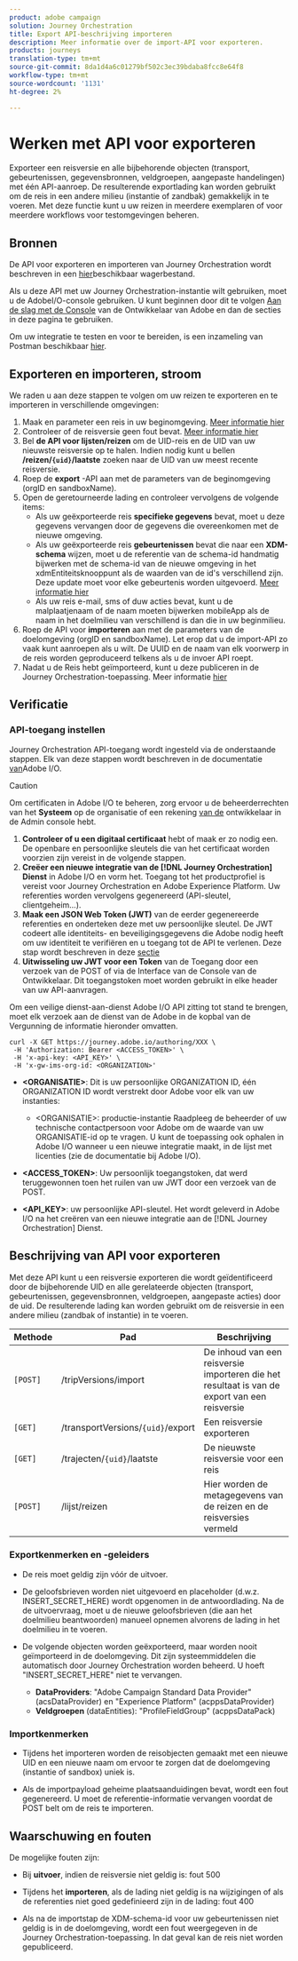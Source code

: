 ```yaml
---
product: adobe campaign
solution: Journey Orchestration
title: Export API-beschrijving importeren
description: Meer informatie over de import-API voor exporteren.
products: journeys
translation-type: tm+mt
source-git-commit: 8da1d4a6c01279bf502c3ec39bdaba8fcc8e64f8
workflow-type: tm+mt
source-wordcount: '1131'
ht-degree: 2%

---
```



# Werken met API voor exporteren

Exporteer een reisversie en alle bijbehorende objecten (transport, gebeurtenissen, gegevensbronnen, veldgroepen, aangepaste handelingen) met één API-aanroep. De resulterende exportlading kan worden gebruikt om de reis in een andere milieu (instantie of zandbak) gemakkelijk in te voeren.
Met deze functie kunt u uw reizen in meerdere exemplaren of voor meerdere workflows voor testomgevingen beheren.


## Bronnen

De API voor exporteren en importeren van Journey Orchestration wordt beschreven in een [hier](https://adobedocs.github.io/JourneyAPI/docs/)beschikbaar wagerbestand.

Als u deze API met uw Journey Orchestration-instantie wilt gebruiken, moet u de AdobeI/O-console gebruiken. U kunt beginnen door dit te volgen [Aan de slag met de Console](https://www.adobe.io/apis/experienceplatform/console/docs.html#!AdobeDocs/adobeio-console/master/getting-started.md) van de Ontwikkelaar van Adobe en dan de secties in deze pagina te gebruiken.

Om uw integratie te testen en voor te bereiden, is een inzameling van Postman beschikbaar [hier](https://raw.githubusercontent.com/AdobeDocs/JourneyAPI/master/postman-collections/Journey-Orchestration_Export-import-API_postman-collection.json).


## Exporteren en importeren, stroom

We raden u aan deze stappen te volgen om uw reizen te exporteren en te importeren in verschillende omgevingen:

1. Maak en parameter een reis in uw beginomgeving. [Meer informatie hier](https://docs.adobe.com/content/help/nl-NL/journeys/using/building-journeys/about-journey-building/journey.html)
1. Controleer of de reisversie geen fout bevat. [Meer informatie hier](https://docs.adobe.com/content/help/en/journeys/using/building-journeys/testing-the-journey.html)
1. Bel **de API voor lijsten/reizen** om de UID-reis en de UID van uw nieuwste reisversie op te halen. Indien nodig kunt u bellen **/reizen/`{uid}`/laatste** zoeken naar de UID van uw meest recente reisversie.
1. Roep de **export** -API aan met de parameters van de beginomgeving (orgID en sandboxName).
1. Open de geretourneerde lading en controleer vervolgens de volgende items:
   * Als uw geëxporteerde reis **specifieke gegevens** bevat, moet u deze gegevens vervangen door de gegevens die overeenkomen met de nieuwe omgeving.
   * Als uw geëxporteerde reis **gebeurtenissen** bevat die naar een **XDM-schema** wijzen, moet u de referentie van de schema-id handmatig bijwerken met de schema-id van de nieuwe omgeving in het xdmEntiteitsknooppunt als de waarden van de id&#39;s verschillend zijn. Deze update moet voor elke gebeurtenis worden uitgevoerd. [Meer informatie hier](https://docs.adobe.com/content/help/en/journeys/using/events-journeys/experience-event-schema.html)
   * Als uw reis e-mail, sms of duw acties bevat, kunt u de malplaatjenaam of de naam moeten bijwerken mobileApp als de naam in het doelmilieu van verschillend is dan die in uw beginmilieu.
1. Roep de API voor **importeren** aan met de parameters van de doelomgeving (orgID en sandboxName). Let erop dat u de import-API zo vaak kunt aanroepen als u wilt. De UUID en de naam van elk voorwerp in de reis worden geproduceerd telkens als u de invoer API roept.
1. Nadat u de Reis hebt geïmporteerd, kunt u deze publiceren in de Journey Orchestration-toepassing. Meer informatie [hier](https://docs.adobe.com/content/help/en/journeys/using/building-journeys/publishing-the-journey.html)


## Verificatie

### API-toegang instellen

Journey Orchestration API-toegang wordt ingesteld via de onderstaande stappen. Elk van deze stappen wordt beschreven in de documentatie [van](https://www.adobe.io/authentication/auth-methods.html#!AdobeDocs/adobeio-auth/master/AuthenticationOverview/ServiceAccountIntegration.md)Adobe I/O.

>[!CAUTION]
>
>Om certificaten in Adobe I/O te beheren, zorg ervoor u de beheerderrechten van het <b>Systeem</b> op de organisatie of een rekening [van de](https://helpx.adobe.com/enterprise/using/manage-developers.html) ontwikkelaar in de Admin console hebt.

1. **Controleer of u een digitaal certificaat** hebt of maak er zo nodig een. De openbare en persoonlijke sleutels die van het certificaat worden voorzien zijn vereist in de volgende stappen.
1. **Creëer een nieuwe integratie van de [!DNL Journey Orchestration] Dienst** in Adobe I/O en vorm het. Toegang tot het productprofiel is vereist voor Journey Orchestration en Adobe Experience Platform. Uw referenties worden vervolgens gegenereerd (API-sleutel, clientgeheim...).
1. **Maak een JSON Web Token (JWT)** van de eerder gegenereerde referenties en onderteken deze met uw persoonlijke sleutel. De JWT codeert alle identiteits- en beveiligingsgegevens die Adobe nodig heeft om uw identiteit te verifiëren en u toegang tot de API te verlenen. Deze stap wordt beschreven in deze [sectie](https://www.adobe.io/authentication/auth-methods.html#!AdobeDocs/adobeio-auth/master/JWT/JWT.md)
1. **Uitwisseling uw JWT voor een Token** van de Toegang door een verzoek van de POST of via de Interface van de Console van de Ontwikkelaar. Dit toegangstoken moet worden gebruikt in elke header van uw API-aanvragen.

Om een veilige dienst-aan-dienst Adobe I/O API zitting tot stand te brengen, moet elk verzoek aan de dienst van de Adobe in de kopbal van de Vergunning de informatie hieronder omvatten.

```
curl -X GET https://journey.adobe.io/authoring/XXX \
 -H 'Authorization: Bearer <ACCESS_TOKEN>' \
 -H 'x-api-key: <API_KEY>' \
 -H 'x-gw-ims-org-id: <ORGANIZATION>'
```

* **&lt;ORGANISATIE>**: Dit is uw persoonlijke ORGANIZATION ID, één ORGANIZATION ID wordt verstrekt door Adobe voor elk van uw instanties:

   * &lt;ORGANISATIE>: productie-instantie
   Raadpleeg de beheerder of uw technische contactpersoon voor Adobe om de waarde van uw ORGANISATIE-id op te vragen. U kunt de toepassing ook ophalen in Adobe I/O wanneer u een nieuwe integratie maakt, in de lijst met licenties (zie de documentatie bij [](https://www.adobe.io/authentication.html)Adobe I/O).

* **&lt;ACCESS_TOKEN>**: Uw persoonlijk toegangstoken, dat werd teruggewonnen toen het ruilen van uw JWT door een verzoek van de POST.

* **&lt;API_KEY>**: uw persoonlijke API-sleutel. Het wordt geleverd in Adobe I/O na het creëren van een nieuwe integratie aan de [!DNL Journey Orchestration] Dienst.



## Beschrijving van API voor exporteren

Met deze API kunt u een reisversie exporteren die wordt geïdentificeerd door de bijbehorende UID en alle gerelateerde objecten (transport, gebeurtenissen, gegevensbronnen, veldgroepen, aangepaste acties) door de uid.
De resulterende lading kan worden gebruikt om de reisversie in een andere milieu (zandbak of instantie) in te voeren.

| Methode | Pad | Beschrijving |
|---|---|---|
| `[POST]` | /tripVersions/import | De inhoud van een reisversie importeren die het resultaat is van de export van een reisversie |
| `[GET]` | /transportVersions/`{uid}`/export | Een reisversie exporteren |
| `[GET]` | /trajecten/`{uid}`/laatste | De nieuwste reisversie voor een reis |
| `[POST]` | /lijst/reizen | Hier worden de metagegevens van de reizen en de reisversies vermeld |


### Exportkenmerken en -geleiders

* De reis moet geldig zijn vóór de uitvoer.

* De geloofsbrieven worden niet uitgevoerd en placeholder (d.w.z. INSERT_SECRET_HERE) wordt opgenomen in de antwoordlading.
Na de de uitvoervraag, moet u de nieuwe geloofsbrieven (die aan het doelmilieu beantwoorden) manueel opnemen alvorens de lading in het doelmilieu in te voeren.

* De volgende objecten worden geëxporteerd, maar worden nooit geïmporteerd in de doelomgeving. Dit zijn systeemmiddelen die automatisch door Journey Orchestration worden beheerd. U hoeft &quot;INSERT_SECRET_HERE&quot; niet te vervangen.
   * **DataProviders**:  &quot;Adobe Campaign Standard Data Provider&quot; (acsDataProvider) en &quot;Experience Platform&quot; (acppsDataProvider)
   * **Veldgroepen** (dataEntities): &quot;ProfileFieldGroup&quot; (acppsDataPack)



### Importkenmerken

* Tijdens het importeren worden de reisobjecten gemaakt met een nieuwe UID en een nieuwe naam om ervoor te zorgen dat de doelomgeving (instantie of sandbox) uniek is.

* Als de importpayload geheime plaatsaanduidingen bevat, wordt een fout gegenereerd. U moet de referentie-informatie vervangen voordat de POST belt om de reis te importeren.

## Waarschuwing en fouten

De mogelijke fouten zijn:

* Bij **uitvoer**, indien de reisversie niet geldig is: fout 500

* Tijdens het **importeren**, als de lading niet geldig is na wijzigingen of als de referenties niet goed gedefinieerd zijn in de lading: fout 400

* Als na de importstap de XDM-schema-id voor uw gebeurtenissen niet geldig is in de doelomgeving, wordt een fout weergegeven in de Journey Orchestration-toepassing. In dat geval kan de reis niet worden gepubliceerd.